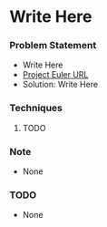 # Write Here

### Problem Statement
- Write Here
- [Project Euler URL](https://projecteuler.net/problem=1)
- Solution: Write Here

### Techniques
1. TODO

### Note
- None

### TODO
- None
